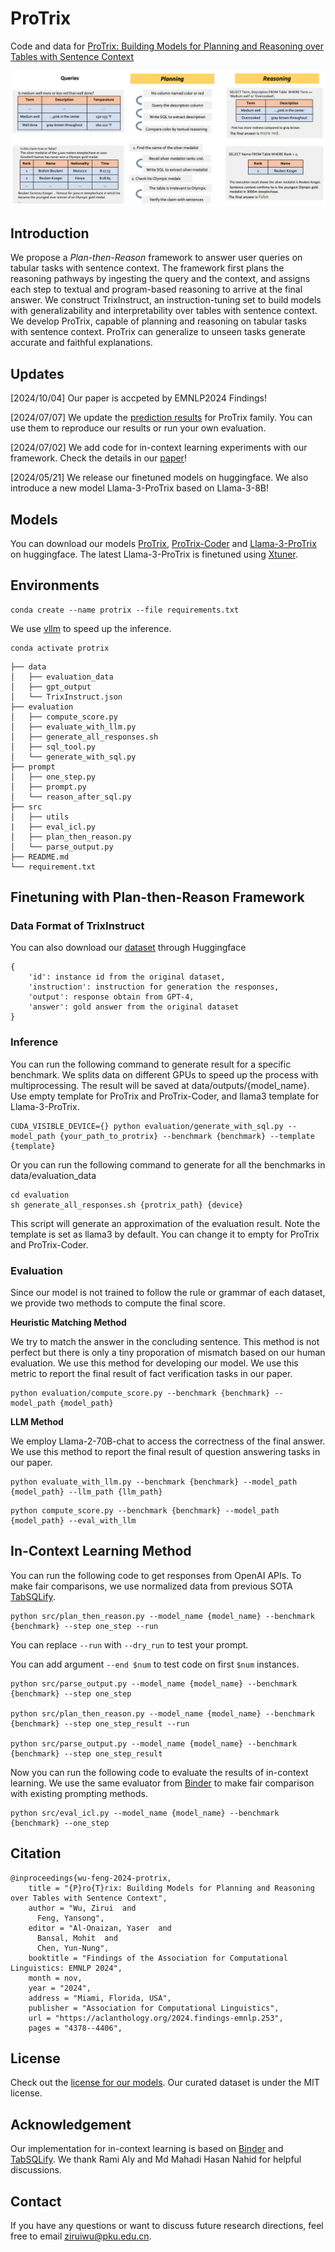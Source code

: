 # ProTrix
Code and data for [ProTrix: Building Models for Planning and Reasoning over Tables with Sentence Context](https://aclanthology.org/2024.findings-emnlp.253/)

![Plan-then-Reason](framework.png)

## Introduction
We propose a *Plan-then-Reason* framework to answer user queries on tabular tasks with sentence context. The framework first plans the reasoning pathways by ingesting the query and the context, and assigns each step to textual and program-based reasoning to arrive at the final answer. We construct TrixInstruct, an instruction-tuning set to build models with generalizability and interpretability over tables with sentence context. We develop ProTrix, capable of planning and reasoning on tabular tasks with sentence context. ProTrix can generalize to unseen tasks generate accurate and faithful explanations.

## Updates
[2024/10/04] Our paper is accpeted by EMNLP2024 Findings!

[2024/07/07] We update the [prediction results](https://github.com/WilliamZR/ProTrix/tree/main/data/protrix_output) for ProTrix family. You can use them to reproduce our results or run your own evaluation.

[2024/07/02] We add code for in-context learning experiments with our framework. Check the details in our [paper]((https://arxiv.org/pdf/2403.02177.pdf))!

[2024/05/21] We release our finetuned models on huggingface. We also introduce a new model Llama-3-ProTrix based on Llama-3-8B!

## Models
You can download our models [ProTrix](https://huggingface.co/pkupie/ProTrix), [ProTrix-Coder](https://huggingface.co/pkupie/ProTrix-Coder) and [Llama-3-ProTrix](https://huggingface.co/pkupie/Llama-3-ProTrix) on huggingface. The latest Llama-3-ProTrix is finetuned using [Xtuner](https://github.com/InternLM/xtuner).

## Environments
```
conda create --name protrix --file requirements.txt
```
We use [vllm](https://github.com/vllm-project/vllm) to speed up the inference. 
```
conda activate protrix
```
```
├── data
│   ├── evaluation_data
│   ├── gpt_output
│   └── TrixInstruct.json
├── evaluation
│   ├── compute_score.py
│   ├── evaluate_with_llm.py
│   ├── generate_all_responses.sh
│   ├── sql_tool.py
│   └── generate_with_sql.py
├── prompt
│   ├── one_step.py
│   ├── prompt.py
│   └── reason_after_sql.py
├── src
│   ├── utils
|   ├── eval_icl.py
│   ├── plan_then_reason.py
│   └── parse_output.py
├── README.md
└── requirement.txt
```
## Finetuning with Plan-then-Reason Framework
### Data Format of TrixInstruct
You can also download our [dataset](https://huggingface.co/datasets/pkupie/TrixInstruct) through Huggingface
```
{
    'id': instance id from the original dataset,
    'instruction': instruction for generation the responses,
    'output': response obtain from GPT-4,
    'answer': gold answer from the original dataset
}
```

### Inference
You can run the following command to generate result for a specific benchmark. We splits data on different GPUs to speed up the process with multiprocessing. The result will be saved at data/outputs/{model_name}. Use empty template for ProTrix and ProTrix-Coder, and llama3 template for Llama-3-ProTrix.
```
CUDA_VISIBLE_DEVICE={} python evaluation/generate_with_sql.py --model_path {your_path_to_protrix} --benchmark {benchmark} --template {template}
```
Or you can run the following command to generate for all the benchmarks in data/evaluation_data
```
cd evaluation
sh generate_all_responses.sh {protrix_path} {device}
```
This script will generate an approximation of the evaluation result. Note the template is set as llama3 by default. You can change it to empty for ProTrix and ProTrix-Coder.
### Evaluation
Since our model is not trained to follow the rule or grammar of each dataset, we provide two methods to compute the final score.

**Heuristic Matching Method**

We try to match the answer in the concluding sentence. This method is not perfect but there is only a tiny proporation of mismatch based on our human evaluation. We use this method for developing our model. We use this metric to report the final result of fact verification tasks in our paper.
```
python evaluation/compute_score.py --benchmark {benchmark} --model_path {model_path}
```
**LLM Method**

We employ Llama-2-70B-chat to access the correctness of the final answer. We use this method to report the final result of question answering tasks in our paper.
```
python evaluate_with_llm.py --benchmark {benchmark} --model_path {model_path} --llm_path {llm_path}
```
```
python compute_score.py --benchmark {benchmark} --model_path {model_path} --eval_with_llm
```

## In-Context Learning Method
You can run the following code to get responses from OpenAI APIs. To make fair comparisons, we use normalized data from previous SOTA [TabSQLify](https://github.com/mahadi-nahid/TabSQLify).
```
python src/plan_then_reason.py --model_name {model_name} --benchmark {benchmark} --step one_step --run
```
You can replace `--run` with `--dry_run` to test your prompt.

You can add argument `--end $num` to test code on first `$num` instances.
```
python src/parse_output.py --model_name {model_name} --benchmark {benchmark} --step one_step

python src/plan_then_reason.py --model_name {model_name} --benchmark {benchmark} --step one_step_result --run

python src/parse_output.py --model_name {model_name} --benchmark {benchmark} --step one_step_result
```
Now you can run the following code to evaluate the results of in-context learning. We use the same evaluator from [Binder](https://github.com/xlang-ai/Binder) to make fair comparison with existing prompting methods.
```
python src/eval_icl.py --model_name {model_name} --benchmark {benchmark} --one_step
```
## Citation 
```
@inproceedings{wu-feng-2024-protrix,
    title = "{P}ro{T}rix: Building Models for Planning and Reasoning over Tables with Sentence Context",
    author = "Wu, Zirui  and
      Feng, Yansong",
    editor = "Al-Onaizan, Yaser  and
      Bansal, Mohit  and
      Chen, Yun-Nung",
    booktitle = "Findings of the Association for Computational Linguistics: EMNLP 2024",
    month = nov,
    year = "2024",
    address = "Miami, Florida, USA",
    publisher = "Association for Computational Linguistics",
    url = "https://aclanthology.org/2024.findings-emnlp.253",
    pages = "4378--4406",
```

## License
Check out the [license for our models](https://github.com/facebookresearch/llama/blob/main/LICENSE). Our curated dataset is under the MIT license.

## Acknowledgement
Our implementation for in-context learning is based on [Binder](https://github.com/xlang-ai/Binder) and [TabSQLify](https://github.com/mahadi-nahid/TabSQLify). We thank Rami Aly and Md Mahadi Hasan Nahid for helpful discussions.

## Contact
If you have any questions or want to discuss future research directions, feel free to email ziruiwu@pku.edu.cn.
